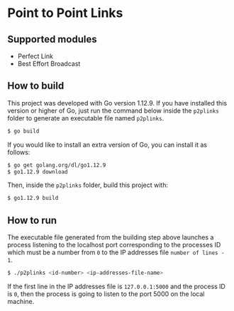 # Point to Point Links

## Supported modules

- Perfect Link
- Best Effort Broadcast

## How to build

This project was developed with Go version 1.12.9. If you have installed this version or higher of Go, just run the command below inside the `p2plinks` folder to generate an executable file named `p2plinks`.

```bash
$ go build
```

If you would like to install an extra version of Go, you can install it as follows:

```bash
$ go get golang.org/dl/go1.12.9
$ go1.12.9 download
```

Then, inside the `p2plinks` folder, build this project with:

```bash
$ go1.12.9 build
```

## How to run

The executable file generated from the building step above launches a process listening to the localhost port
corresponding to the processes ID which must be a number from `0` to the IP addresses file `number of lines - 1`.

```bash
$ ./p2plinks <id-number> <ip-addresses-file-name>
```

If the first line in the IP addresses file is `127.0.0.1:5000` and the process ID is `0`, then the process is going to
listen to the port 5000 on the local machine.
